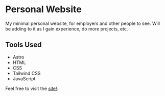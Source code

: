 # Personal Website

My minimal personal website, for employers and other people to see. Will be adding to it as I gain experience, do more projects, etc.

## Tools Used

-   Astro
-   HTML
-   CSS
-   Tailwind CSS
-   JavaScript

Feel free to visit the [site!](https://brendenkohut.com).
